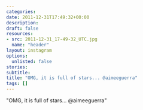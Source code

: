 ```yaml
---
categories:
date: 2011-12-31T17:49:32+00:00
description:
draft: false
resources:
- src: 2011-12-31_17-49-32_UTC.jpg
  name: "header"
layout: instagram
options:
  unlisted: false
stories:
subtitle:
title: "OMG, it is full of stars... @aimeeguerra"
tags: []
---
```


"OMG, it is full of stars... @aimeeguerra"
